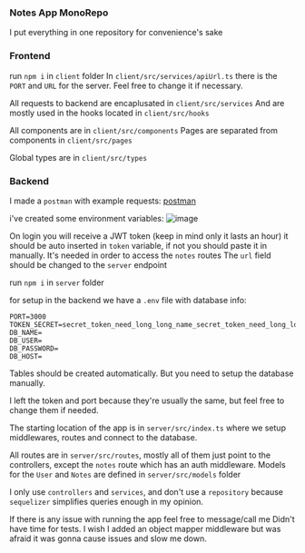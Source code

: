 ### Notes App MonoRepo

I put everything in one repository for convenience's sake

### Frontend

run `npm i` in `client` folder
In `client/src/services/apiUrl.ts` there is the `PORT` and `URL` for the server. Feel free to change it if necessary.

All requests to backend are encaplusated in `client/src/services`
And are mostly used in the hooks located in `client/src/hooks`

All components are in `client/src/components`
Pages are separated from components in `client/src/pages`

Global types are in `client/src/types`

### Backend

I made a `postman` with example requests:
[postman](https://app.getpostman.com/join-team?invite_code=91a523aed7f77f5db847f9a10b2373ca&target_code=b5ad3ea1d6244e4cd38c9ea4113af07b)

i've created some environment variables:
![image](https://github.com/Kamenow/notes-app/assets/71972811/337604a0-a423-413f-b670-a5da22da7a0f)

On login you will receive a JWT token (keep in mind only it lasts an hour) it should be auto inserted in `token` variable, if not you should paste it in manually. It's needed in order to access the `notes` routes
The `url` field should be changed to the `server` endpoint

run `npm i` in `server` folder

for setup in the backend we have a `.env` file with database info:

``` .env
PORT=3000
TOKEN_SECRET=secret_token_need_long_long_name_secret_token_need_long_long_name
DB_NAME=
DB_USER=
DB_PASSWORD=
DB_HOST=
```
Tables should be created automatically. But you need to setup the database manually.

I left the token and port because they're usually the same, but feel free to change them if needed.

The starting location of the app is in `server/src/index.ts` where we setup middlewares, routes and connect to the database.

All routes are in `server/src/routes`, mostly all of them just point to the controllers, except the `notes` route which has an auth middleware.
Models for the `User` and `Notes` are defined in `server/src/models` folder

I only use `controllers` and `services`, and don't use a `repository` because `sequelizer` simplifies queries enough in my opinion.

If there is any issue with running the app feel free to message/call me
Didn't have time for tests.
I wish I added an object mapper middleware but was afraid it was gonna cause issues and slow me down.
